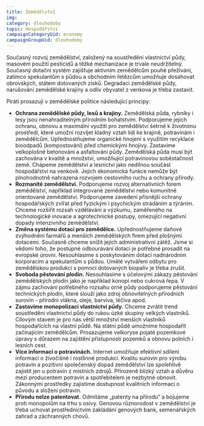 ```yaml
---
title: Zemědělství
img:
category: dlouhodoby
topic: Hospodářství
campaignCategoryUid: economy
campaignGroupUid: dlouhodoby
---
```


Současný rozvoj zemědělství, založený na soustředění vlastnictví půdy, masovém použití pesticidů a těžké mechanizace je trvale neudržitelný. Současný dotační systém zajišťuje aktivním zemědělcům pouhé přežívání, zatímco spekulantům s půdou a obchodním řetězcům umožňuje dosahovat obrovských, státem dotovaných zisků. Degradaci zemědělské půdy, narušování zemědělské krajiny a odliv obyvatel z venkova je třeba zastavit.

Piráti prosazují v zemědělské politice následující principy:

* **Ochrana zemědělské půdy, lesů a krajiny.** Zemědělská půda, rybníky i lesy jsou nenahraditelným přírodním bohatstvím. Podporujeme jejich ochranu, obnovu a maximální využití pro zemědělství šetrné k životnímu prostředí, které umožní rozvíjet kladný vztah lidí ke krajině, potravinám i zemědělcům. Upřednostňujeme organické hnojení s využitím recyklace bioodpadů (kompostování) před chemickými hnojivy. Zastavíme velkoplošné betonování a asfaltování půdy. Zemědělská půda musí být zachována v kvalitě a množství, umožňující potravinovou soběstačnost země. Chápeme zemědělství a lesnictví jako nedílnou součást hospodářství na venkově. Jejich ekonomická funkce nemůže být plnohodnotně nahrazena rozvojem cestovního ruchu a ochrany přírody.
* **Rozmanité zemědělství.** Podporujeme rozvoj alternativních forem zemědělství, například integrované zemědělství nebo komunitně orientované zemědělství. Podporujeme zavedení přísnější ochrany hospodářských zvířat před fyzickým i psychickým strádáním a týráním. Chceme rozšířit rozsah vzdělávání a výzkumu, zaměřeného na technologické inovace a agrotechnické postupy, omezující negativní dopady intenzivního zemědělství.
* **Změna systému dotací pro zemědělce.** Upřednostňujeme daňové zvýhodnění farmářů a menších zemědělských firem před plošnými dotacemi. Současně chceme snížit jejich administrativní zátěž. Jsme si vědomi toho, že postupné odbourávání dotací je potřebné prosadit na evropské úrovni. Nesouhlasíme s poskytováním dotací nadnárodním korporacím a spekulantům s půdou. Umělé vytváření odbytu pro zemědělskou produkci s pomocí dotovaných biopaliv je třeba zrušit.
* **Svoboda pěstování plodin.** Nesouhlasíme s účelovými zákazy pěstování zemědělských plodin jako je například konopí nebo cukrová řepa. V zájmu zachování potřebného rozsahu orné půdy podporujeme pěstování technických plodin, které slouží jako zdroj obnovitelných přírodních surovin - přírodní vlákna, oleje, barviva, léčiva apod.
* **Zastavíme monopolizaci vlastnictví půdy.** Chceme zvrátit trend soustředění vlastnictví půdy do rukou úzké skupiny velkých vlastníků. Cílovým stavem je pro nás větší množství menších vlastníků hospodařících na vlastní půdě. Na státní půdě umožníme hospodařit začínajícím zemědělcům. Prosazujeme velkoryse pojaté pozemkové úpravy s důrazem na zajištění přístupnosti pozemků a obnovu polních i lesních cest.
* **Více informací o potravinách.** Internet umožňuje efektivní sdílení informací o živočišné i rostlinné produkci. Kvalitu surovin pro výrobu potravin a pozitivní společenský dopad zemědělství lze spolehlivě zajistit jen u potravin z místních zdrojů. Přirozeně blízký vztah a důvěru mezi producentem potravin a spotřebitelem je nezbytné obnovit. Zákonnými prostředky zajistíme dostupnost kvalitních informací o původu a složení potravin.
* **Přírodu nelze patentovat.** Odmítáme „patenty na přírodu“ a bojujeme proti monopolům na trhu s osivy. Genovou různorodost v zemědělství je třeba uchovat prostřednictvím zakládání genových bank, semenářských zahrad a záchranných chovů.
